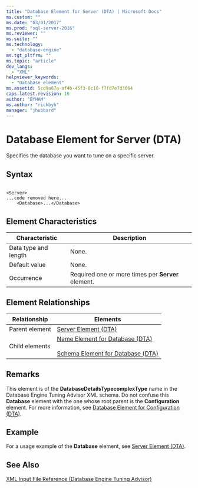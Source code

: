 ```yaml
---
title: "Database Element for Server (DTA) | Microsoft Docs"
ms.custom: ""
ms.date: "03/01/2017"
ms.prod: "sql-server-2016"
ms.reviewer: ""
ms.suite: ""
ms.technology: 
  - "database-engine"
ms.tgt_pltfrm: ""
ms.topic: "article"
dev_langs: 
  - "XML"
helpviewer_keywords: 
  - "Database element"
ms.assetid: 5cd9a87a-af4b-45f3-8c18-f7fd7e7d3064
caps.latest.revision: 16
author: "BYHAM"
ms.author: "rickbyh"
manager: "jhubbard"
---
```

# Database Element for Server (DTA)
  Specifies the database you want to tune on a specific server.  
  
## Syntax  
  
```  
  
<Server>  
...code removed here...  
    <Database>...</Database>  
```  
  
## Element Characteristics  
  
|Characteristic|Description|  
|--------------------|-----------------|  
|Data type and length|None.|  
|Default value|None.|  
|Occurrence|Required one or more times per **Server** element.|  
  
## Element Relationships  
  
|Relationship|Elements|  
|------------------|--------------|  
|Parent element|[Server Element &#40;DTA&#41;](../../tools/dta/server-element-dta.md)|  
|Child elements|[Name Element for Database &#40;DTA&#41;](../../tools/dta/name-element-for-database-dta.md)<br /><br /> [Schema Element for Database &#40;DTA&#41;](../../tools/dta/schema-element-for-database-dta.md)|  
  
## Remarks  
 This element is of the **DatabaseDetailsTypecomplexType** name in the Database Engine Tuning Advisor XML schema. Do not confuse this **Database** element with the one whose root parent is the **Configuration** element. For more information, see [Database Element for Configuration &#40;DTA&#41;](../../tools/dta/database-element-for-configuration-dta.md).  
  
## Example  
 For a usage example of the **Database** element, see [Server Element &#40;DTA&#41;](../../tools/dta/server-element-dta.md).  
  
## See Also  
 [XML Input File Reference &#40;Database Engine Tuning Advisor&#41;](../../tools/dta/xml-input-file-reference-database-engine-tuning-advisor.md)  
  
  